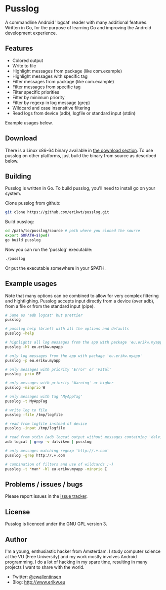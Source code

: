 # Pusslog

A commandline Android 'logcat' reader with many additional features.
Written in Go, for the purpose of learning Go and improving the Android development experience.

## Features
* Colored output
* Write to file
* Highlight messages from package (like com.example)
* Highlight messages with specific tag
* Filter messages from package (like com.example)
* Filter messages from specific tag
* Filter specific priorities
* Filter by minimum priority
* Filter by regexp in log message (grep)
* Wildcard and case insensitive filtering
* Read logs from device (adb), logfile or standard input (stdin)

Example usages below.

## Download
There is a Linux x86-64 binary available in [the download section](https://github.com/erikwt/pusslog/downloads/).
To use pusslog on other platforms, just build the binary from source as described below.

## Building
Pusslog is written in Go. To build pusslog, you'll need to install go on your system.

Clone pusslog from github:
``` bash
git clone https://github.com/erikwt/pusslog.git
```

Build pusslog:
``` bash
cd /path/to/pusslog/source # path where you cloned the source
export GOPATH=$(pwd)
go build pusslog
```

Now you can run the 'pusslog' executable:
``` bash
./pusslog
```

Or put the executable somewhere in your $PATH.

## Example usages
Note that many options can be combined to allow for very complex filtering and hightlighing. Pusslog accepts
input directly from a device (over adb), from a file or from the standard input (pipe).

``` bash
# Same as 'adb logcat' but prettier
pusslog

# pusslog help (brief) with all the options and defaults
pusslog -help

# highlights all log messages from the app with package 'eu.erikw.myapp' 
pusslog -hl eu.erikw.myapp

# only log messages from the app with package 'eu.erikw.myapp'
pusslog -p eu.erikw.myapp

# only messages with priority 'Error' or 'Fatal'
pusslog -prio EF

# only messages with priority 'Warning' or higher
pusslog -minprio W

# only messages with tag 'MyAppTag'
pusslog -t MyAppTag

# write log to file
pusslog -file /tmp/logfile

# read from logfile instead of device
pusslog -input /tmp/logfile

# read from stdin (adb logcat output without messages containing 'dalvikvm' 
adb logcat | grep -v dalvikvm | pusslog

# only messages matching regexp 'http://.+.com'
pusslog -grep http://.+.com

# combination of filters and use of wildcards ;-)
pusslog -t *man* -hl eu.erikw.myapp -minprio I
```

## Problems / issues / bugs
Please report issues in the [issue tracker](https://github.com/erikwt/pusslog/issues).

## License
Pusslog is licenced under the GNU GPL version 3.

## Author
I'm a young, enthusiastic hacker from Amsterdam. I study computer science at the VU (Free University) and my work mostly involves Android programming. I do a lot of hacking in my spare time, resulting in many projects I want to share with the world.

* Twitter: [@ewallentinsen](http://www.twitter.com/ewallentinsen)
* Blog: http://www.erikw.eu
